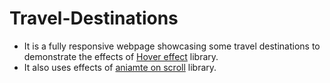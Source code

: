 # Travel-Destinations

* It is a fully responsive webpage showcasing some travel destinations to demonstrate the effects of [Hover effect](https://github.com/robin-dela/hover-effect) library. 
* It also uses effects of [aniamte on scroll](https://github.com/michalsnik/aos) library.
